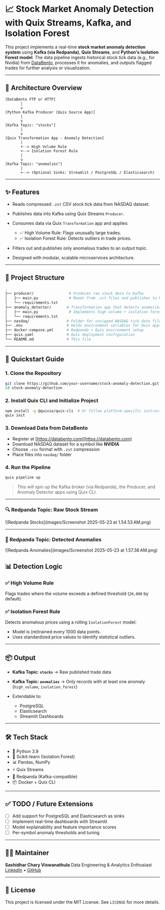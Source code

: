 # 📈 Stock Market Anomaly Detection with Quix Streams, Kafka, and Isolation Forest

This project implements a real-time **stock market anomaly detection system** using **Kafka (via Redpanda)**, **Quix Streams**, and **Python's Isolation Forest model**. The data pipeline ingests historical stock tick data (e.g., for Nvidia) from [DataBento](https://databento.com), processes it for anomalies, and outputs flagged trades for further analysis or visualization.

---

## 🔧 Architecture Overview

```
[DataBento FTP or HTTP]
       |
       v
[Python Kafka Producer (Quix Source App)]
       |
       v
[Kafka Topic: "stocks"]
       |
       v
[Quix Transformation App - Anomaly Detection]
       |
       +--> High Volume Rule
       +--> Isolation Forest Rule
       |
       v
[Kafka Topic: "anomalies"]
       |
       +--> (Optional Sinks: Streamlit / PostgreSQL / Elasticsearch)
```

---

## ✨ Features

* Reads compressed `.zst` CSV stock tick data from NASDAQ dataset.
* Publishes data into Kafka using Quix Streams `Producer`.
* Consumes data via Quix `Transformation` app and applies:

  * ✅ High Volume Rule: Flags unusually large trades.
  * ✅ Isolation Forest Rule: Detects outliers in trade prices.
* Filters out and publishes only anomalous trades to an output topic.
* Designed with modular, scalable microservices architecture.

---

## 📁 Project Structure

```bash
.
├── producer/                # Produces raw stock data to Kafka
│   ├── main.py              # Reads from .zst files and publishes to Kafka
│   └── requirements.txt
├── anomaly_detector/       # Transformation app that detects anomalies
│   ├── main.py              # Implements high volume + isolation forest detection
│   └── requirements.txt
├── nasdaq/                 # Folder for unzipped NASDAQ tick data files (.zst)
├── .env                    # Holds environment variables for Quix apps
├── docker-compose.yml      # Redpanda + Quix environment setup
├── quix.yaml               # Quix deployment configuration
└── README.md               # This file
```

---

## 🚀 Quickstart Guide

### 1. Clone the Repository

```bash
git clone https://github.com/your-username/stock-anomaly-detection.git
cd stock-anomaly-detection
```

### 2. Install Quix CLI and Initialize Project

```bash
npm install -g @quixio/quix-cli  # Or follow platform-specific instructions from https://quix.io/docs
quix init
```

### 3. Download Data from DataBento

* Register at [https://databento.com](https://databento.com)
* Download NASDAQ dataset for a symbol like **NVIDIA**
* Choose `.csv` format with `.zst` compression
* Place files into `nasdaq/` folder

### 4. Run the Pipeline

```bash
quix pipeline up
```

> This will spin up the Kafka broker (via Redpanda), the Producer, and Anomaly Detector apps using Quix CLI.

---
### 🔍 Redpanda Topic: Raw Stock Stream

![Redpanda Stocks](images/Screenshot 2025-05-23 at 1.54.53 AM.png)

---

### 🚨 Redpanda Topic: Detected Anomalies

![Redpanda Anomalies](images/Screenshot 2025-05-23 at 1.57.38 AM.png)

## 📊 Detection Logic

### ✅ High Volume Rule

Flags trades where the volume exceeds a defined threshold (`20,000` by default).

### ✅ Isolation Forest Rule

Detects anomalous prices using a rolling `IsolationForest` model:

* Model is (re)trained every 1000 data points.
* Uses standardized price values to identify statistical outliers.

---

## 📦 Output

* **Kafka Topic: `stocks`** → Raw published trade data
* **Kafka Topic: `anomalies`** → Only records with at least one anomaly (`high_volume`, `isolation_forest`)
* Extendable to:

  * PostgreSQL
  * Elasticsearch
  * Streamlit Dashboards

---

## 🛠 Tech Stack

* 🐍 Python 3.9
* 🧠 Scikit-learn (Isolation Forest)
* 📊 Pandas, NumPy
* ⚡ Quix Streams
* 🐘 Redpanda (Kafka-compatible)
* 📦 Docker + Quix CLI

---

## ✅ TODO / Future Extensions

* [ ] Add support for PostgreSQL and Elasticsearch as sinks
* [ ] Implement real-time dashboards with Streamlit
* [ ] Model explainability and feature importance scores
* [ ] Per-symbol anomaly thresholds and tuning

---

## 👨‍💼 Maintainer

**Sashidhar Chary Viswanathula**
Data Engineering & Analytics Enthusiast
[LinkedIn](https://www.linkedin.com/in/sashidharchary) • [GitHub](https://github.com/sashi789)

---

## 📄 License

This project is licensed under the MIT License. See `LICENSE` for more details.
